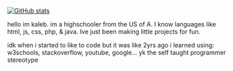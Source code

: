 [![GitHub stats](https://github-readme-stats.vercel.app/api?username=kaleb1583)](https://github.com/Kaleb1583/Kaleb1583/)

hello im kaleb. im a highschooler from the US of A.
I know languages like html, js, css, php, & java.
Ive just been making little projects for fun.

idk when i started to like to code but it was like 2yrs ago
i learned using: w3schools, stackoverflow, youtube, google...
yk the self taught programmer stereotype
